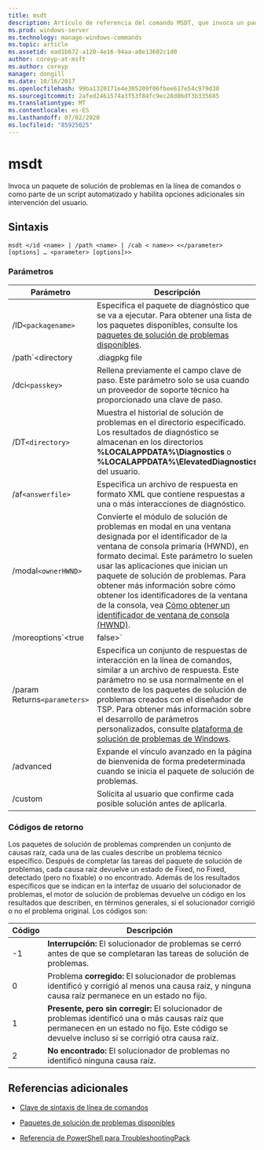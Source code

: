 ```yaml
---
title: msdt
description: Artículo de referencia del comando MSDT, que invoca un paquete de solución de problemas en la línea de comandos o como parte de un script automatizado y habilita opciones adicionales sin intervención del usuario.
ms.prod: windows-server
ms.technology: manage-windows-commands
ms.topic: article
ms.assetid: ead1b672-a120-4e16-94aa-a8e13602c1d0
author: coreyp-at-msft
ms.author: coreyp
manager: dongill
ms.date: 10/16/2017
ms.openlocfilehash: 99ba1320171e4e305209f06fbee617e54c979d30
ms.sourcegitcommit: 2afed2461574a3f53f84fc9ec28d86df3b335685
ms.translationtype: MT
ms.contentlocale: es-ES
ms.lasthandoff: 07/02/2020
ms.locfileid: "85925025"
---
```

# <a name="msdt"></a>msdt

Invoca un paquete de solución de problemas en la línea de comandos o como parte de un script automatizado y habilita opciones adicionales sin intervención del usuario.

## <a name="syntax"></a>Sintaxis

```
msdt </id <name> | /path <name> | /cab < name>> <</parameter> [options] … <parameter> [options]>>
```

### <a name="parameters"></a>Parámetros

| Parámetro | Descripción |
| --------- | ----------- |
| /ID`<packagename>` | Especifica el paquete de diagnóstico que se va a ejecutar. Para obtener una lista de los paquetes disponibles, consulte los [paquetes de solución de problemas disponibles](https://docs.microsoft.com/previous-versions/windows/it-pro/windows-server-2012-r2-and-2012/ee424379(v=ws.11)#available-troubleshooting-packs). |
| /path`<directory|.diagpkg file|.diagcfg file>` | Especifica la ruta de acceso completa a un paquete de diagnóstico. Si especifica un directorio, el directorio debe contener un paquete de diagnóstico. No se puede usar el parámetro **/path** junto con los parámetros * */ID * *, **/DCI**o **/Cab** |                                                                                   |
| /dci`<passkey>` | Rellena previamente el campo clave de paso. Este parámetro solo se usa cuando un proveedor de soporte técnico ha proporcionado una clave de paso. |
| /DT`<directory>` | Muestra el historial de solución de problemas en el directorio especificado. Los resultados de diagnóstico se almacenan en los directorios **%LOCALAPPDATA%\Diagnostics** o **%LOCALAPPDATA%\ElevatedDiagnostics** del usuario. |
| /af`<answerfile>` | Especifica un archivo de respuesta en formato XML que contiene respuestas a una o más interacciones de diagnóstico. |
| /modal`<ownerHWND>` | Convierte el módulo de solución de problemas en modal en una ventana designada por el identificador de la ventana de consola primaria (HWND), en formato decimal. Este parámetro lo suelen usar las aplicaciones que inician un paquete de solución de problemas. Para obtener más información sobre cómo obtener los identificadores de la ventana de la consola, vea [Cómo obtener un identificador de ventana de consola (HWND)](https://support.microsoft.com/help/124103/how-to-obtain-a-console-window-handle-hwnd). |
| /moreoptions`<true|false>` | Habilita (true) o suprime (false) la pantalla de solución de problemas final que pregunta si el usuario desea explorar opciones adicionales. Este parámetro se utiliza normalmente cuando el paquete de solución de problemas lo inicia un solucionador de problemas que no forma parte del sistema operativo. |
| /param Returns`<parameters>` | Especifica un conjunto de respuestas de interacción en la línea de comandos, similar a un archivo de respuesta. Este parámetro no se usa normalmente en el contexto de los paquetes de solución de problemas creados con el diseñador de TSP. Para obtener más información sobre el desarrollo de parámetros personalizados, consulte [plataforma de solución de problemas de Windows](https://docs.microsoft.com/previous-versions/windows/desktop/wintt/windows-troubleshooting-toolkit-portal). |
| /advanced | Expande el vínculo avanzado en la página de bienvenida de forma predeterminada cuando se inicia el paquete de solución de problemas. |
| /custom | Solicita al usuario que confirme cada posible solución antes de aplicarla. |

### <a name="return-codes"></a>Códigos de retorno

Los paquetes de solución de problemas comprenden un conjunto de causas raíz, cada una de las cuales describe un problema técnico específico. Después de completar las tareas del paquete de solución de problemas, cada causa raíz devuelve un estado de Fixed, no Fixed, detectado (pero no fixable) o no encontrado. Además de los resultados específicos que se indican en la interfaz de usuario del solucionador de problemas, el motor de solución de problemas devuelve un código en los resultados que describen, en términos generales, si el solucionador corrigió o no el problema original. Los códigos son:

| Código | Descripción |
| ---- | ----------- |
| -1 | **Interrupción:** El solucionador de problemas se cerró antes de que se completaran las tareas de solución de problemas. |
| 0 | Problema **corregido:** El solucionador de problemas identificó y corrigió al menos una causa raíz, y ninguna causa raíz permanece en un estado no fijo. |
| 1 | **Presente, pero sin corregir:** El solucionador de problemas identificó una o más causas raíz que permanecen en un estado no fijo. Este código se devuelve incluso si se corrigió otra causa raíz. |
| 2 | **No encontrado:** El solucionador de problemas no identificó ninguna causa raíz. |

## <a name="additional-references"></a>Referencias adicionales

- [Clave de sintaxis de línea de comandos](command-line-syntax-key.md)

- [Paquetes de solución de problemas disponibles](https://docs.microsoft.com/previous-versions/windows/it-pro/windows-server-2012-r2-and-2012/ee424379(v=ws.11)#available-troubleshooting-packs)

- [Referencia de PowerShell para TroubleshootingPack](https://docs.microsoft.com/powershell/module/troubleshootingpack/?view=win10-ps)